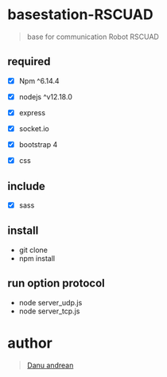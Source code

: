# basestation-RSCUAD
> base for communication Robot RSCUAD

## required
- [x] Npm ^6.14.4
- [x] nodejs ^v12.18.0
- [x] express
- [x] socket.io
- [x] bootstrap 4
- [x] css


## include
- [x] sass

## install 
- git clone
- npm install

## run option protocol
- node server_udp.js
- node server_tcp.js

# author
> <a href="https://me-danuandrean.github.io/">Danu andrean</a>
